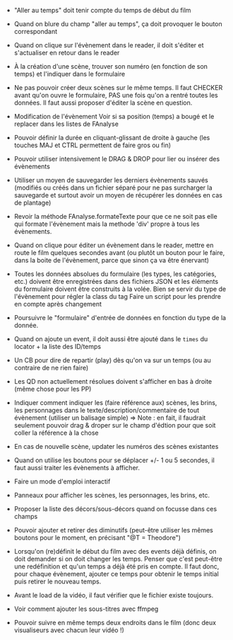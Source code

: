 * "Aller au temps" doit tenir compte du temps de début du film
* Quand on blure du champ "aller au temps", ça doit provoquer le bouton correspondant
* Quand on clique sur l'évènement dans le reader, il doit s'éditer et s'actualiser en retour dans le reader

* À la création d'une scène, trouver son numéro (en fonction de son temps) et l'indiquer dans le formulaire

* Ne pas pouvoir créer deux scènes sur le même temps. Il faut CHECKER avant qu'on ouvre le formulaire, PAS une fois qu'on a rentré toutes les données.
  Il faut aussi proposer d'éditer la scène en question.

* Modification de l'évènement
  Voir si sa position (temps) a bougé et le replacer dans les listes de FAnalyse
* Pouvoir définir la durée en cliquant-glissant de droite à gauche (les touches MAJ et CTRL permettent de faire gros ou fin)
* Pouvoir utiliser intensivement le DRAG & DROP pour lier ou insérer des évènements
* Utiliser un moyen de sauvegarder les derniers évènements sauvés (modifiés ou créés dans un fichier séparé pour ne pas surcharger la sauvegarde et surtout avoir un moyen de récupérer les données en cas de plantage)
* Revoir la méthode FAnalyse.formateTexte pour que ce ne soit pas elle qui formate l'évènement mais la methode 'div' propre à tous les évènements.
* Quand on clique pour éditer un évènement dans le reader, mettre en route le film quelques secondes avant (ou plutôt un bouton pour le faire, dans la boite de l'évènement, parce que sinon ça va être énervant)
* Toutes les données absolues du formulaire (les types, les catégories, etc.) doivent être enregistrées dans des fichiers JSON et les éléments du formulaire doivent être construits à la volée.
  Bien se servir du type de l'évènement pour régler la class du tag
  Faire un script pour les prendre en compte après changement
* Poursuivre le "formulaire" d'entrée de données en fonction du type de la donnée.
* Quand on ajoute un event, il doit aussi être ajouté dans le `times` du locator + la liste des ID/temps
* Un CB pour dire de repartir (play) dès qu'on va sur un temps (ou au contraire de ne rien faire)
* Les QD non actuellement résolues doivent s'afficher en bas à droite (même chose pour les PP)
* Indiquer comment indiquer les (faire référence aux) scènes, les brins, les personnages dans le texte/description/commentaire de tout évènement (utiliser un balisage simple)
  => Note : en fait, il faudrait seulement pouvoir drag & droper sur le champ d'édtion pour que soit coller la référence à la chose
* En cas de nouvelle scène, updater les numéros des scènes existantes
* Quand on utilise les boutons pour se déplacer +/- 1 ou 5 secondes, il faut aussi traiter les évènements à afficher.

* Faire un mode d'emploi interactif
* Panneaux pour afficher les scènes, les personnages, les brins, etc.
* Proposer la liste des décors/sous-décors quand on focusse dans ces champs
* Pouvoir ajouter et retirer des diminutifs (peut-être utiliser les mêmes boutons pour le moment, en précisant "@T = Theodore")
* Lorsqu'on (re)définit le début du film avec des events déjà définis, on doit demander si on doit changer les temps. Penser que c'est peut-être une redéfinition et qu'un temps a déjà été pris en compte. Il faut donc, pour chaque évènement, ajouter ce temps pour obtenir le temps initial puis retirer le nouveau temps.
* Avant le load de la vidéo, il faut vérifier que le fichier existe toujours.
* Voir comment ajouter les sous-titres avec ffmpeg
* Pouvoir suivre en même temps deux endroits dans le film (donc deux visualiseurs avec chacun leur vidéo !)
